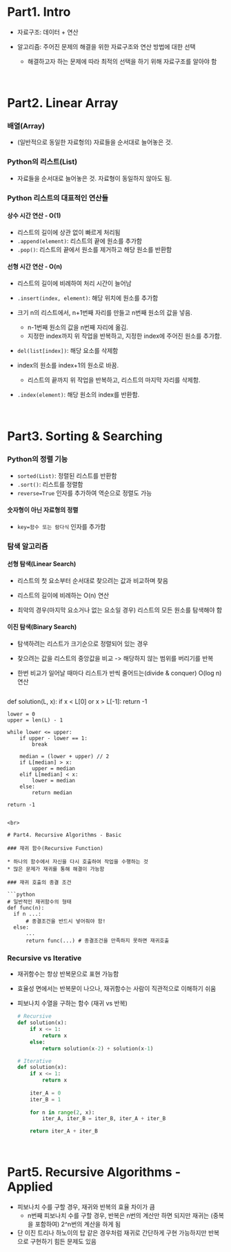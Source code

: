 # Part1. Intro

* 자료구조: 데이터 + 연산

* 알고리즘: 주어진 문제의 해결을 위한 자료구조와 연산 방법에 대한 선택
  * 해결하고자 하는 문제에 따라 최적의 선택을 하기 위해 자료구조를 알아야 함

<br>

# Part2. Linear Array

### 배열(Array)

* (일반적으로 동일한 자료형의) 자료들을 순서대로 늘어놓은 것.

### Python의 리스트(List)

* 자료들을 순서대로 늘어놓은 것. 자료형이 동일하지 않아도 됨.

### Python 리스트의 대표적인 연산들

#### 상수 시간 연산 - O(1)

* 리스트의 길이에 상관 없이 빠르게 처리됨
* `.append(element)`: 리스트의 끝에 원소를 추가함
* `.pop()`: 리스트의 끝에서 원소를 제거하고 해당 원소를 반환함

#### 선형 시간 연산 - O(n)

* 리스트의 길이에 비례하여 처리 시간이 늘어남

* `.insert(index, element)`: 해당 위치에 원소를 추가함
* 크기 n의 리스트에서, n+1번째 자리를 만들고 n번째 원소의 값을 넣음.
  * n-1번째 원소의 값을 n번째 자리에 옮김.
  * 지정한 index까지 위 작업을 반복하고, 지정한 index에 주어진 원소를 추가함.
* `del(list[index])`: 해당 요소를 삭제함
* index의 원소를 index+1의 원소로 바꿈.
  * 리스트의 끝까지 위 작업을 반복하고, 리스트의 마지막 자리를 삭제함.
  
* `.index(element)`: 해당 원소의 index를 반환함.

<br>

# Part3. Sorting & Searching

### Python의 정렬 기능

* `sorted(List)`: 정렬된 리스트를 반환함
* `.sort()`: 리스트를 정렬함
* `reverse=True` 인자를 추가하여 역순으로 정렬도 가능

#### 숫자형이 아닌 자료형의 정렬

* `key=함수 또는 람다식` 인자를 추가함

### 탐색 알고리즘

#### 선형 탐색(Linear Search)

* 리스트의 첫 요소부터 순서대로 찾으려는 값과 비교하며 찾음

* 리스트의 길이에 비례하는 O(n) 연산
* 최악의 경우(마지막 요소거나 없는 요소일 경우) 리스트의 모든 원소를 탐색해야 함

#### 이진 탐색(Binary Search)

* 탐색하려는 리스트가 크기순으로 정렬되어 있는 경우
* 찾으려는 값을 리스트의 중앙값을 비교 -> 해당하지 않는 범위를 버리기를 반복
* 한번 비교가 일어날 때마다 리스트가 반씩 줄어드는(divide & conquer) O(log n) 연산

	```python
def solution(L, x):
    if x < L[0] or x > L[-1]:
        return -1
    
    lower = 0
    upper = len(L) - 1
    
    while lower <= upper:
        if upper - lower == 1:
            break
        
        median = (lower + upper) // 2
        if L[median] > x:
            upper = median
        elif L[median] < x:
            lower = median
        else:
            return median
    
    return -1
  ```

<br>

# Part4. Recursive Algorithms - Basic

### 재귀 함수(Recursive Function)

* 하나의 함수에서 자신을 다시 호출하여 작업을 수행하는 것
* 많은 문제가 재귀를 통해 해결이 가능함

### 재귀 호출의 종결 조건

```python
# 일반적인 재귀함수의 형태
def func(n):
    if n ...:
        # 종결조건을 반드시 넣어줘야 함!
    else:
        ...
        return func(...) # 종결조건을 만족하지 못하면 재귀호출
```

### Recursive vs Iterative

* 재귀함수는 항상 반복문으로 표현 가능함

* 효율성 면에서는 반복문이 나으나, 재귀함수는 사람이 직관적으로 이해하기 쉬움

* 피보나치 수열을 구하는 함수 (재귀 vs 반복)

	```python
	# Recursive
	def solution(x):
	    if x <= 1:
	        return x
	    else:
	        return solution(x-2) + solution(x-1)
	```
	
	```python
	# Iterative
	def solution(x):
	    if x <= 1:
	        return x
	    
	    iter_A = 0
	    iter_B = 1
	    
	    for n in range(2, x):
	        iter_A, iter_B = iter_B, iter_A + iter_B
	
	    return iter_A + iter_B
	```

<br>

# Part5. Recursive Algorithms - Applied

* 피보나치 수를 구할 경우, 재귀와 반복의 효율 차이가 큼
  * n번째 피보나치 수를 구할 경우, 반복은 n번의 계산만 하면 되지만 재귀는 (중복을 포함하여) 2^n번의 계산을 하게 됨
* 단 이진 트리나 하노이의 탑 같은 경우처럼 재귀로 간단하게 구현 가능하지만 반복으로 구현하기 힘든 문제도 있음

<br>



